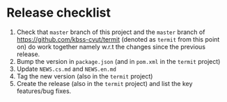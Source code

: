 # Release checklist

1. Check that `master` branch of this project and the `master` branch of https://github.com/kbss-cvut/termit (denoted as `termit` from this point on) do work together namely w.r.t the changes since the previous release.
2. Bump the version in `package.json` (and in `pom.xml` in the `termit` project)
3. Update `NEWS.cs.md` and `NEWS.en.md`
4. Tag the new version (also in the `termit` project)
5. Create the release (also in the `termit` project) and list the key features/bug fixes.
